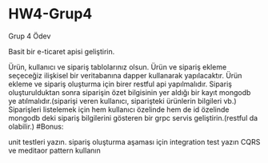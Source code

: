 # HW4-Grup4
Grup 4 Ödev

Basit bir e-ticaret apisi geliştirin.

Ürün, kullanıcı ve sipariş tablolarınız olsun.
Ürün ve sipariş ekleme seçeceğiz ilişkisel bir veritabanına dapper kullanarak yapılacaktır.
Ürün ekleme ve sipariş oluşturma için birer restful api yapılmalıdır.
Sipariş oluşturulduktan sonra siparişin özet bilgisinin yer aldığı bir kayıt mongodb ye atılmalıdır.(siparişi veren kullanıcı, siparişteki ürünlerin bilgileri vb.)
Siparişleri listelemek için hem kullanıcı özelinde hem de id özelinde mongodb deki sipariş bilgilerini gösteren bir grpc servis geliştirin.(restful da olabilir.)
#Bonus:

unit testleri yazın.
sipariş oluşturma aşaması için integration test yazın
CQRS ve meditaor pattern kullanın
